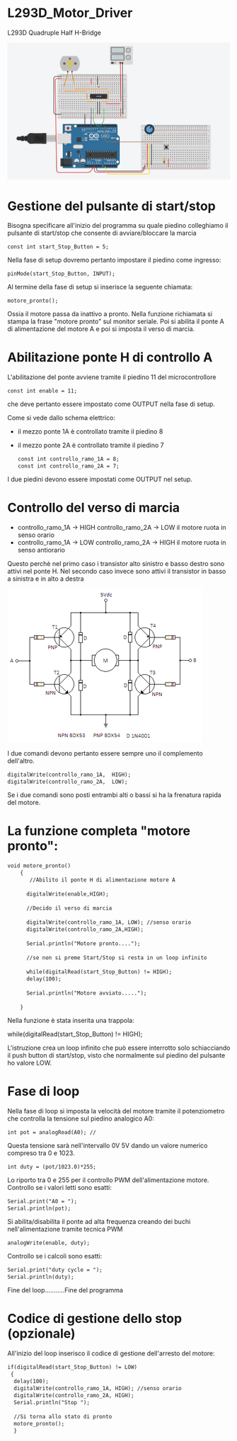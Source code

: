 # L293D_Motor_Driver

L293D Quadruple Half H-Bridge


![This is an image](./L293D_PWM_Start_Stop.jpg)

# Gestione del pulsante di start/stop

Bisogna specificare all'inizio del programma su quale piedino colleghiamo il pulsante di start/stop che consente di avviare/bloccare la marcia

    const int start_Stop_Button = 5;

Nella fase di setup dovremo pertanto impostare il piedino come ingresso:

    pinMode(start_Stop_Button, INPUT);

Al termine della fase di setup si inserisce la seguente chiamata:

    motore_pronto();
    
Ossia il motore passa da inattivo a pronto. Nella funzione richiamata si stampa la frase "motore pronto" sul monitor seriale. Poi si abilita il ponte A di alimentazione del motore A e poi si imposta il verso di marcia.

# Abilitazione ponte H di controllo A

L'abilitazione del ponte avviene tramite il piedino 11 del microcontrollore

    const int enable = 11;

che deve pertanto essere impostato come OUTPUT nella fase di setup.

Come si vede dallo schema elettrico:

- il mezzo ponte 1A è controllato tramite il piedino 8 
- il mezzo ponte 2A è controllato tramite il piedino 7 

      const int controllo_ramo_1A = 8; 
      const int controllo_ramo_2A = 7;
      
I due piedini devono essere impostati come OUTPUT nel setup.
 
# Controllo del verso di marcia

- controllo_ramo_1A -> HIGH  controllo_ramo_2A -> LOW   il motore ruota in senso orario
- controllo_ramo_1A -> LOW   controllo_ramo_2A -> HIGH  il motore ruota in senso antiorario

Questo perchè nel primo caso i transistor alto sinistro e basso destro sono attivi nel ponte H. Nel secondo caso invece sono attivi il transistor 
in basso a sinistra e in alto a destra

![This is an image](./PonteH.png)

I due comandi devono pertanto essere sempre uno il complemento dell'altro. 

    digitalWrite(controllo_ramo_1A,  HIGH); 
    digitalWrite(controllo_ramo_2A,  LOW);
    
Se i due comandi sono posti entrambi alti o bassi si ha la frenatura rapida del motore.


# La funzione completa "motore pronto":


    void motore_pronto()
        { 
           //Abilito il ponte H di alimentazione motore A
            
          digitalWrite(enable,HIGH);
          
          //Decido il verso di marcia
            
          digitalWrite(controllo_ramo_1A, LOW); //senso orario
          digitalWrite(controllo_ramo_2A,HIGH);
          
          Serial.println("Motore pronto....");
           
          //se non si preme Start/Stop si resta in un loop infinito
  
          while(digitalRead(start_Stop_Button) != HIGH);
          delay(100);
          
          Serial.println("Motore avviato.....");
          
        }    
        
 Nella funzione è stata inserita una trappola:

 while(digitalRead(start_Stop_Button) != HIGH);

 L'istruzione crea un loop infinito che può essere interrotto solo schiacciando il push button di start/stop, visto che normalmente sul piedino del pulsante ho valore LOW.
 
 # Fase di loop 
 
 Nella fase di loop si imposta la velocità del motore tramite il potenziometro che controlla la tensione sul piedino analogico A0:
 
    int pot = analogRead(A0); //
    
 Questa tensione sarà nell'intervallo 0V 5V dando un valore numerico compreso tra 0 e 1023.
 
    int duty = (pot/1023.0)*255;
 
 Lo riporto tra 0 e 255 per il controllo PWM dell'alimentazione motore. Controllo se i valori letti sono esatti:

    Serial.print("A0 = ");
    Serial.println(pot);
  
 Si abilita/disabilita il ponte ad alta frequenza creando dei buchi nell'alimentazione tramite tecnica PWM
    
    analogWrite(enable, duty); 
  
  Controllo se i calcoli sono esatti:
  	
    Serial.print("duty cycle = ");
    Serial.println(duty);
 
 
 Fine del loop...........Fine del programma
 
 
 # Codice di gestione dello stop (opzionale)
 
 All'inizio del loop inserisco il codice di gestione dell'arresto del motore:
 
    if(digitalRead(start_Stop_Button) != LOW)
     { 
      delay(100);
      digitalWrite(controllo_ramo_1A, HIGH); //senso orario
      digitalWrite(controllo_ramo_2A, HIGH);
      Serial.println("Stop ");
      
      //Si torna allo stato di pronto
      motore_pronto();
      }  
 
 

